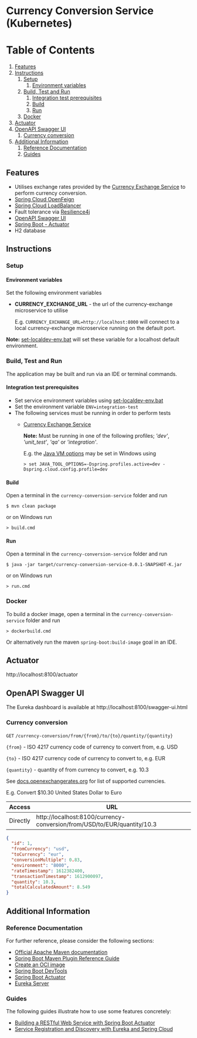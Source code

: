 # Currency Conversion Service (Kubernetes)

# Table of Contents
1. [Features](#features)
1. [Instructions](#instructions)
   1. [Setup](#setup)
       1. [Environment variables](#environment-variables)
   1. [Build, Test and Run](#build-test-and-run)
        1. [Integration test prerequisites](#integration-test-prerequisites)
        1. [Build](#build)
        1. [Run](#run)
   1. [Docker](#docker)
1. [Actuator](#actuator)
1. [OpenAPI Swagger UI](#openapi-swagger-ui)
    1. [Currency conversion](#currency-conversion)
1. [Additional Information](#additional-information)
    1. [Reference Documentation](#reference-documentation)
    1. [Guides](#guides)


## Features
- Utilises exchange rates provided by the [Currency Exchange Service](currency-exchange-service/README.MD) to perform currency conversion.
- [Spring Cloud OpenFeign](https://cloud.spring.io/spring-cloud-openfeign/reference/html/)
- [Spring Cloud LoadBalancer](https://docs.spring.io/spring-cloud-commons/docs/current/reference/html/#spring-cloud-loadbalancer)
- Fault tolerance via [Resilience4j](https://github.com/resilience4j/resilience4j)
- [OpenAPI Swagger UI](http://localhost:8100/swagger-ui.html)
- [Spring Boot - Actuator](http://localhost:8100/actuator)
- H2 database

## Instructions
### Setup
#### Environment variables
Set the following environment variables
- **CURRENCY_EXCHANGE_URL** - the url of the currency-exchange microservice to utilise

  E.g. `CURRENCY_EXCHANGE_URL=http://localhost:8000` will connect to a local currency-exchange microservice running on the default port.

**Note:** [set-localdev-env.bat](set-localdev-env.bat) will set these variable for a localhost default environment.


### Build, Test and Run
The application may be built and run via an IDE or terminal commands.

#### Integration test prerequisites
- Set service environment variables using [set-localdev-env.bat](set-localdev-env.bat)
- Set the environment variable `ENV=integration-test`
- The following services must be running in order to perform tests
    - [Currency Exchange Service](../currency-exchange-service/README.MD)
    
       **Note:** Must be running in one of the following profiles; *'dev'*, *'unit_test'*, *'qa'* or *'integration'*.
    
       E.g. the [Java VM options](https://docs.oracle.com/javase/8/docs/platform/jvmti/jvmti.html#tooloptions) may be set in Windows using 
     
       ```shell
       > set JAVA_TOOL_OPTIONS=-Dspring.profiles.active=dev -Dspring.cloud.config.profile=dev
       ```
#### Build
Open a terminal in the `currency-conversion-service` folder and run
```shell
$ mvn clean package
```
or on Windows run
```shell
> build.cmd
```
#### Run
Open a terminal in the `currency-conversion-service` folder and run
```shell
$ java -jar target/currency-conversion-service-0.0.1-SNAPSHOT-K.jar
```
or on Windows run
```shell
> run.cmd
```

### Docker
To build a docker image, open a terminal in the `currency-conversion-service` folder and run
```shell
> dockerbuild.cmd
```
Or alternatively run the maven `spring-boot:build-image` goal in an IDE.

## Actuator
http://localhost:8100/actuator

## OpenAPI Swagger UI
The Eureka dashboard is available at http://localhost:8100/swagger-ui.html

### Currency conversion

`GET` `/currency-conversion/from/{from}/to/{to}/quantity/{quantity}`

   `{from}` - ISO 4217 currency code of currency to convert from, e.g. USD

   `{to}` - ISO 4217 currency code of currency to convert to, e.g. EUR

   `{quantity}` - quantity of from currency to convert, e.g. 10.3

See [docs.openexchangerates.org](https://docs.openexchangerates.org/docs/supported-currencies) for list of supported currencies.

E.g. Convert $10.30 United States Dollar to Euro

| Access | URL |
|--------|-----|
| Directly | http://localhost:8100/currency-conversion/from/USD/to/EUR/quantity/10.3 |

```json
{
  "id": 1,
  "fromCurrency": "usd",
  "toCurrency": "eur",
  "conversionMultiple": 0.83,
  "environment": "8000",
  "rateTimestamp": 1612382400,
  "transactionTimestamp": 1612900097,
  "quantity": 10.3,
  "totalCalculatedAmount": 8.549
}
```

## Additional Information

### Reference Documentation
For further reference, please consider the following sections:

* [Official Apache Maven documentation](https://maven.apache.org/guides/index.html)
* [Spring Boot Maven Plugin Reference Guide](https://docs.spring.io/spring-boot/docs/2.4.2/maven-plugin/reference/html/)
* [Create an OCI image](https://docs.spring.io/spring-boot/docs/2.4.2/maven-plugin/reference/html/#build-image)
* [Spring Boot DevTools](https://docs.spring.io/spring-boot/docs/2.4.2/reference/htmlsingle/#using-boot-devtools)
* [Spring Boot Actuator](https://docs.spring.io/spring-boot/docs/2.4.2/reference/htmlsingle/#production-ready)
* [Eureka Server](https://docs.spring.io/spring-cloud-netflix/docs/current/reference/html/#spring-cloud-eureka-server)

### Guides
The following guides illustrate how to use some features concretely:

* [Building a RESTful Web Service with Spring Boot Actuator](https://spring.io/guides/gs/actuator-service/)
* [Service Registration and Discovery with Eureka and Spring Cloud](https://spring.io/guides/gs/service-registration-and-discovery/)
